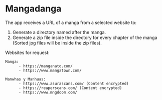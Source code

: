 # Mangadanga

The app receives a URL of a manga from a selected website to:

1. Generate a directory named after the manga.
2. Generate a zip file inside the directory for every chapter of the manga (Sorted jpg files will be inside the zip files).

Websites for request:
    
    Manga:
          - https://manganato.com/
          - https://www.mangatown.com/

    Manwhas y Manhuas:
          - https://www.asurascans.com/ (Content encrypted)
          - https://reaperscans.com/ (Content encrypted)
          - https://www.mngdoom.com/
